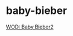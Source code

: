 # baby-bieber
[WOD: Baby Bieber2](https://courses.ics.hawaii.edu/ics314s25/morea/coding-standards/wod-baby-bieber2-qwz1.html)
